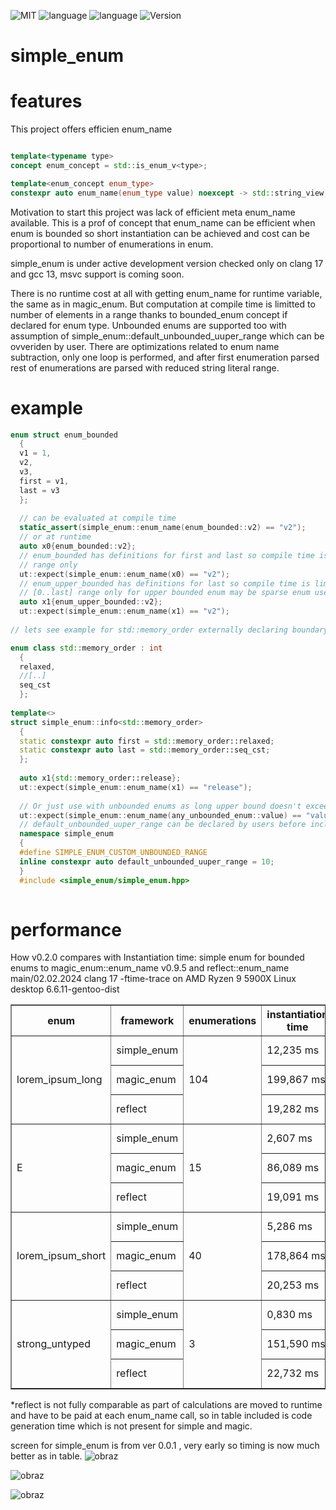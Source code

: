 ![MIT](https://img.shields.io/badge/license-MIT-blue.svg)
![language](https://img.shields.io/badge/language-C%2B%2B20-blue.svg) ![language](https://img.shields.io/badge/language-C%2B%2B23-red.svg) ![Version](https://badge.fury.io/gh/arturbac%2Fsimple_enum.svg)
# simple_enum

# features

This project offers efficien enum_name
```cpp

template<typename type>
concept enum_concept = std::is_enum_v<type>;

template<enum_concept enum_type>
constexpr auto enum_name(enum_type value) noexcept -> std::string_view;

```

Motivation to start this project was lack of efficient meta enum_name available.
This is a prof of concept that enum_name can be efficient when enum is bounded so short instantiation can be achieved and cost can be proportional to number of enumerations in enum.

simple_enum is under active development version checked only on clang 17 and gcc 13, msvc support is coming soon.

There is no runtime cost at all with getting enum_name for runtime variable, the same as in magic_enum.
But computation at compile time is limitted to number of elements in a range thanks to bounded_enum concept if declared for enum type. Unbounded enums are supported too with assumption of simple_enum::default_unbounded_uuper_range which can be ovveriden by user.
There are optimizations related to enum name subtraction, only one loop is performed, and after first enumeration parsed rest of enumerations are parsed with reduced string literal range.
# example
```cpp
enum struct enum_bounded
  {
  v1 = 1,
  v2,
  v3,
  first = v1,
  last = v3
  };
  
  // can be evaluated at compile time
  static_assert(simple_enum::enum_name(enum_bounded::v2) == "v2");
  // or at runtime
  auto x0{enum_bounded::v2};
  // enum_bounded has definitions for first and last so compile time is limited to processing meta info for declared
  // range only
  ut::expect(simple_enum::enum_name(x0) == "v2");
  // enum_upper_bounded has definitions for last so compile time is limited to processing meta info for range
  // [0..last] range only for upper bounded enum may be sparse enum used with not present first elements including 0
  auto x1{enum_upper_bounded::v2};
  ut::expect(simple_enum::enum_name(x1) == "v2");
  
// lets see example for std::memory_order externally declaring boundary

enum class std::memory_order : int
  {
  relaxed,
  //[..]
  seq_cst
  };
  
template<>
struct simple_enum::info<std::memory_order>
  {
  static constexpr auto first = std::memory_order::relaxed;
  static constexpr auto last = std::memory_order::seq_cst;
  };
  
  auto x1{std::memory_order::release};
  ut::expect(simple_enum::enum_name(x1) == "release");
  
  // Or just use with unbounded enums as long upper bound doesn't exceeds default_unbounded_uuper_range
  ut::expect(simple_enum::enum_name(any_unbounded_enum::value) == "value");
  // default_unbounded_uuper_range can be declared by users before inclusion of simple_enum.hpp
  namespace simple_enum
  {
  #define SIMPLE_ENUM_CUSTOM_UNBOUNDED_RANGE
  inline constexpr auto default_unbounded_uuper_range = 10;
  }
  #include <simple_enum/simple_enum.hpp>
  
```
# performance 
How v0.2.0 compares with Instantiation time:
simple enum for bounded enums to magic_enum::enum_name v0.9.5 and reflect::enum_name main/02.02.2024
clang 17 -ftime-trace on AMD Ryzen 9 5900X Linux desktop 6.6.11-gentoo-dist

<table border="1">
  <tr>
    <th>enum</th>
    <th>framework</th>
    <th>enumerations</th>
    <th>instantiation time</th>
    <th>*code gen</th>
    <th>total time</th>
  </tr>
  <tr>
    <td rowspan="3">lorem_ipsum_long</td>
    <td>simple_enum</td>
    <td rowspan="3">104</td>
    <td>12,235 ms</td>
    <td></td>
    <td>12,235 ms</td>
  </tr>
  <tr>
    <td>magic_enum</td>
    <td>199,867 ms</td>
    <td></td>
    <td>199,867 ms</td>
  </tr>
  <tr>
    <td>reflect</td>
    <td>19,282 ms</td>
    <td>36,470 ms</td>
    <td>55,752 ms</td>
  </tr>
  <tr>
    <td rowspan="3">E</td>
    <td>simple_enum</td>
    <td rowspan="3">15</td>
    <td>2,607 ms</td>
    <td></td>
    <td>2,607 ms</td>
  </tr>
  <tr>
    <td>magic_enum</td>
    <td>86,089 ms</td>
    <td></td>
    <td>86,089 ms</td>
  </tr>
  <tr>
    <td>reflect</td>
    <td>19,091 ms</td>
    <td>27,475 ms</td>
    <td>46,566 ms</td>
  </tr>
  <tr>
    <td rowspan="3">lorem_ipsum_short</td>
    <td>simple_enum</td>
    <td rowspan="3">40</td>
    <td>5,286 ms</td>
    <td></td>
    <td>5,286 ms</td>
  </tr>
  <tr>
    <td>magic_enum</td>
    <td>178,864 ms</td>
    <td></td>
    <td>178,864 ms</td>
  </tr>
  <tr>
    <td>reflect</td>
    <td>20,253 ms</td>
    <td>41,024 ms</td>
    <td>61,277 ms</td>
  </tr>
  <tr>
    <td rowspan="3">strong_untyped</td>
    <td>simple_enum</td>
    <td rowspan="3">3</td>
    <td>0,830 ms</td>
    <td></td>
    <td>0,830 ms</td>
  </tr>
  <tr>
    <td>magic_enum</td>
    <td>151,590 ms</td>
    <td></td>
    <td>151,590 ms</td>
  </tr>
  <tr>
    <td>reflect</td>
    <td>22,732 ms</td>
    <td>46,484 ms</td>
    <td>69,216 ms</td>
  </tr>
</table>





*reflect is not fully comparable as part of calculations are moved to runtime and have to be paid at each enum_name call, so in table included is code generation time which is not present for simple and magic.

screen for simple_enum is from ver 0.0.1 , very early so timing is now much better as in table.
![obraz](https://github.com/arturbac/simple_enum/assets/14975842/b2675b3a-491f-49e5-a507-5693d729e06b)

![obraz](https://github.com/arturbac/simple_enum/assets/14975842/e83a0508-9c31-48e2-b841-90e2233d5a5c)

![obraz](https://github.com/arturbac/simple_enum/assets/14975842/db7cb51b-6ba9-45aa-b5a4-fae5049c30df)



 
